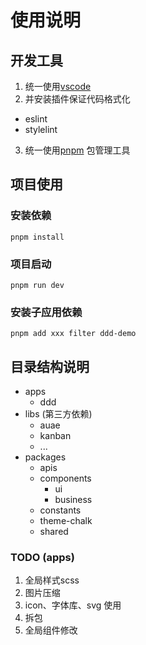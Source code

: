 # 使用说明

## 开发工具
1. 统一使用[vscode](https://code.visualstudio.com/download)
2. 并安装插件保证代码格式化
  - eslint
  - stylelint
3. 统一使用[pnpm](https://www.pnpm.cn/) 包管理工具

## 项目使用

### 安装依赖

```shell
pnpm install
```

### 项目启动

```shell
pnpm run dev
```
### 安装子应用依赖

```shell
pnpm add xxx filter ddd-demo
```

## 目录结构说明

- apps
  - ddd
- libs (第三方依赖)
  - auae
  - kanban
  - ...
- packages
  - apis
  - components
    - ui
    - business
  - constants
  - theme-chalk
  - shared

### TODO (apps)
1. 全局样式scss
2. 图片压缩
3. icon、字体库、svg 使用
4. 拆包
5. 全局组件修改
